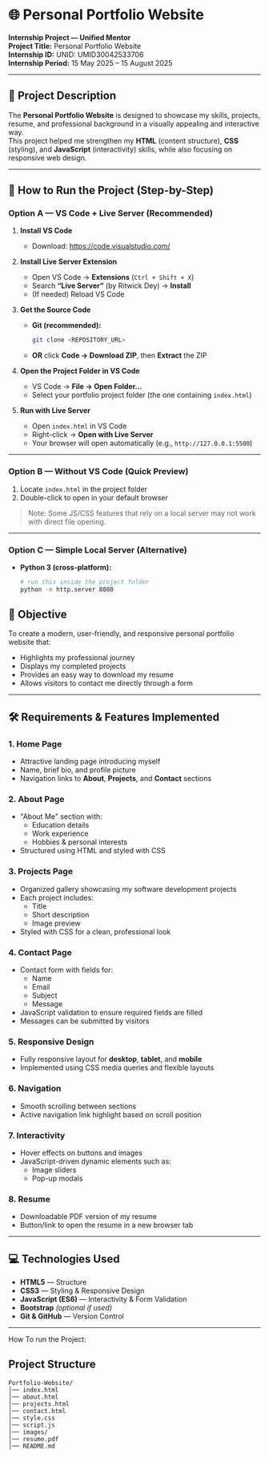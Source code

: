 # 🌐 Personal Portfolio Website

**Internship Project — Unified Mentor**  
**Project Title:** Personal Portfolio Website  
**Internship ID:** UNID: UMID30042533706  
**Internship Period:** 15 May 2025 – 15 August 2025  

---

## 📌 Project Description
The **Personal Portfolio Website** is designed to showcase my skills, projects, resume, and professional background in a visually appealing and interactive way.  
This project helped me strengthen my **HTML** (content structure), **CSS** (styling), and **JavaScript** (interactivity) skills, while also focusing on responsive web design.

---
## 🚀 How to Run the Project (Step-by-Step)

### Option A — VS Code + Live Server (Recommended)
1) **Install VS Code**
   - Download: https://code.visualstudio.com/

2) **Install Live Server Extension**
   - Open VS Code → **Extensions** (`Ctrl + Shift + X`)
   - Search **“Live Server”** (by Ritwick Dey) → **Install**
   - (If needed) Reload VS Code

3) **Get the Source Code**
   - **Git (recommended):**
     ```bash
     git clone <REPOSITORY_URL>
     ```
   - **OR** click **Code → Download ZIP**, then **Extract** the ZIP

4) **Open the Project Folder in VS Code**
   - VS Code → **File → Open Folder…**
   - Select your portfolio project folder (the one containing `index.html`)

5) **Run with Live Server**
   - Open `index.html` in VS Code
   - Right-click → **Open with Live Server**
   - Your browser will open automatically (e.g., `http://127.0.0.1:5500`)

---

### Option B — Without VS Code (Quick Preview)
1) Locate `index.html` in the project folder  
2) Double-click to open in your default browser  
> Note: Some JS/CSS features that rely on a local server may not work with direct file opening.

---

### Option C — Simple Local Server (Alternative)
- **Python 3 (cross-platform):**
  ```bash
  # run this inside the project folder
  python -m http.server 8080


## 🎯 Objective
To create a modern, user-friendly, and responsive personal portfolio website that:
- Highlights my professional journey
- Displays my completed projects
- Provides an easy way to download my resume
- Allows visitors to contact me directly through a form

---

## 🛠 Requirements & Features Implemented

### **1. Home Page**
- Attractive landing page introducing myself
- Name, brief bio, and profile picture
- Navigation links to **About**, **Projects**, and **Contact** sections

### **2. About Page**
- "About Me" section with:
  - Education details
  - Work experience
  - Hobbies & personal interests
- Structured using HTML and styled with CSS

### **3. Projects Page**
- Organized gallery showcasing my software development projects
- Each project includes:
  - Title
  - Short description
  - Image preview
- Styled with CSS for a clean, professional look

### **4. Contact Page**
- Contact form with fields for:
  - Name
  - Email
  - Subject
  - Message
- JavaScript validation to ensure required fields are filled
- Messages can be submitted by visitors

### **5. Responsive Design**
- Fully responsive layout for **desktop**, **tablet**, and **mobile**
- Implemented using CSS media queries and flexible layouts

### **6. Navigation**
- Smooth scrolling between sections
- Active navigation link highlight based on scroll position

### **7. Interactivity**
- Hover effects on buttons and images
- JavaScript-driven dynamic elements such as:
  - Image sliders
  - Pop-up modals

### **8. Resume**
- Downloadable PDF version of my resume
- Button/link to open the resume in a new browser tab

---

## 💻 Technologies Used
- **HTML5** — Structure
- **CSS3** — Styling & Responsive Design
- **JavaScript (ES6)** — Interactivity & Form Validation
- **Bootstrap** *(optional if used)*
- **Git & GitHub** — Version Control

---

How To run the Project:


##  Project Structure
```plaintext
Portfolio-Website/
│── index.html
│── about.html
│── projects.html
│── contact.html
│── style.css
│── script.js
│── images/
│── resume.pdf
│── README.md

